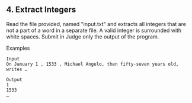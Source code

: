 ## 4. Extract Integers

Read the file provided, named "input.txt" and extracts all integers that are not a part of a word in a separate file. A valid integer is surrounded with white spaces.
Submit in Judge only the output of the program.

Examples

```
Input	
On January 1 , 1533 , Michael Angelo, then fifty-seven years old, writes …

Output	
1
1533
…
```
